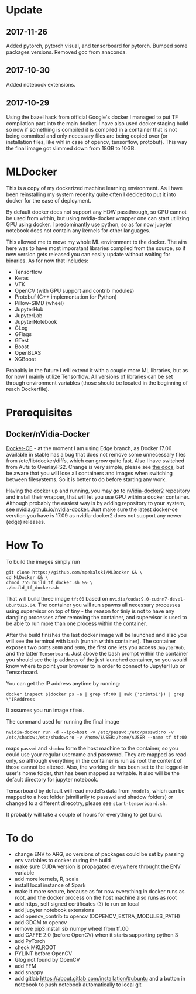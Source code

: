 # Update
## 2017-11-26
Added pytorch, pytorch visual, and tensorboard for pytorch. Bumped some packages versions. Removed gcc from anaconda.
## 2017-10-30
Added notebook extensions.
## 2017-10-29
Using the bazel hack from official Google's docker I managed to put TF compilation part into the main docker. I have also used docker staging build so now if something is compiled it is compiled in a container that is not being commited and only necessary files are being copied over (or installation files, like whl in case of opencv, tensorflow, protobuf). This way the final image got slimmed down from 18GB to 10GB.

# MLDocker
This is a copy of my dockerized machine learning environment. As I have been reinstalling my system recenlty quite often I decided to put it into docker for the ease of deployment.

By default docker does not support any HDW passthrough, so GPU cannot be used from within, but using nvidia-docker wrapper one can start utilizing GPU using docker. I predominantly use python, so as for now jupyter notebook does not contain any kernels for other languages.

This allowed me to move my whole ML environment to the docker. The aim here was to have most imporatant libraries compiled from the source, so if new version gets released you can easily update without waiting for binaries. As for now that includes:
- Tensorflow
- Keras
- VTK
- OpenCV (with GPU support and contrib modules)
- Protobuf (C++ implementation for Python)
- Pillow-SIMD (wheel)
- JupyterHub
- JupyterLab
- JupyterNotebook
- GLog
- GFlags
- GTest
- Boost
- OpenBLAS
- XGBoost

Probably in the future I will extend it with a couple more ML libraries, but as for now I mainly utilize Tensorflow. All versions of libraries can be set through environment variables (those should be located in the beginning of reach Dockerfile). 

# Prerequisites
## Docker/nVidia-Docker
[Docker-CE](https://docs.docker.com/engine/installation/linux/docker-ce/ubuntu/) - at the moment I am using Edge branch, as Docker 17.06 available in stable has a bug that does not remove some unnecessary files from /etc/lib/docker/diffs, which can grow quite fast. Also I have switched from Aufs to OverlayFS2. Change is very simple, please see [the docs](https://docs.docker.com/engine/userguide/storagedriver/overlayfs-driver/#configure-docker-with-the-overlay-or-overlay2-storage-driver"), but be aware that you will lose all containers and images when switching between filesystems. So it is better to do before starting any work. 

Having the docker up and running, you may go to [nVidia-docker2](https://github.com/NVIDIA/nvidia-docker/tree/2.0) repository and install their wrapper, that will let you use GPU within a docker container. Although probably the easiest way is by adding repository to your system, see [nvidia.github.io/nvidia-docker](http://nvidia.github.io/nvidia-docker/). Just make sure the latest docker-ce verstion you have is 17.09 as nvidia-docker2 does not support any newer (edge) releases.
    
# How To
To build the images simply run
```
git clone https://github.com/mpekalski/MLDocker && \
cd MLDocker && \
chmod 755 build_tf_docker.sh && \
./build_tf_docker.sh
```
That will build three image `tf:00` based on `nvidia/cuda:9.0-cudnn7-devel-ubuntu16.04`. The container you will run spawns all necessary processes using supervisor on top of tiny - the reason for tiniy is not to have any dangling processes after removing the container, and supervisor is used to be able to run more than one process within the container.

After the build finishes the last docker image will be launched and also you will see the terminal with bash (runnin within container). The container exposes two ports `8000` and `6006`, the first one lets you access `JupyterHub`, and the latter `Tensorboard`. Just above the bash prompt within the container you should see the ip address of the just launched container, so you would know where to point your browser to in order to connect to JupyterHub or Tensorboard.

You can get the IP address anytime by running:
```
docker inspect $(docker ps -a | grep tf:00 | awk {'print$1'}) | grep \"IPAddress
```
It assumes you run image `tf:00`.

The command used for running the final image 
```
nvidia-docker run -d --ipc=host -v /etc/passwd:/etc/passwd:ro -v /etc/shadow:/etc/shadow:ro -v /home/$USER:/home/$USER --name tf tf:00
```
maps `passwd` and `shadow` form the host machine to the container, so you could use your regular username and password. They are mapped as read-only, so although everything in the container is run as root the content of those cannot be altered. Also, the working dir has been set to the logged-in user's home folder, that has been mapped as writable. It also will be the default directory for jupyter notebook.

Tensorboard by default will read model's data from `/models`, which can be mapped to a host folder (similiarily to passwd and shadow folders) or changed to a different direcotry, please see `start-tensorboard.sh`.

It probably will take a couple of hours for everything to get build.
# To do
- change ENV to ARG, so versions of packages could be set by passing env variables to docker during the build
- make sure CUDA version is propagated eveywhere throught the ENV variable
- add more kernels, R, scala
- install local instance of Spark 
- make it more secure, because as for now everything in docker runs as root, and the docker process on the host machine also runs as root
- add https, self signed certificates (?) to run on local
- add jupyter notebook extensions
- add opencv_contrib to opencv (DOPENCV_EXTRA_MODULES_PATH)
- add GDCM to opencv
- remove pip3 install six numpy wheel from tf_00
- add CAFFE 2.0 (before OpenCV) when it starts supporting python 3
- add PyTorch
- check MKLROOT
- PYLINT before OpenCV
- Glog not found by OpenCV
- add FFM
- add snappy
- add gitlab https://about.gitlab.com/installation/#ubuntu and a button in notebook to push notebook automatically to local git
